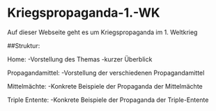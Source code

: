 # Kriegspropaganda-1.-WK

Auf dieser Webseite geht es um Kriegspropaganda im 1. Weltkrieg

##Struktur:

Home:
-Vorstellung des Themas 
-kurzer Überblick

Propagandamittel:
-Vorstellung der verschiedenen Propagandamittel

Mittelmächte:
-Konkrete Beispiele der Propaganda der Mittelmächte

Triple Entente:
-Konkrete Beispiele der Propaganda der Triple-Entente
